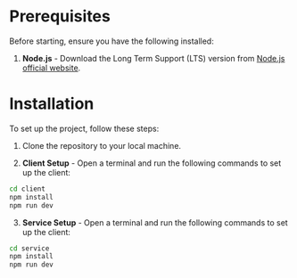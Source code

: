 # Prerequisites

Before starting, ensure you have the following installed:
1. **Node.js** - Download the Long Term Support (LTS) version from [Node.js official website](https://nodejs.org/en/download/).

# Installation

To set up the project, follow these steps:

1. Clone the repository to your local machine.

2. **Client Setup** - Open a terminal and run the following commands to set up the client:

```bash
cd client
npm install
npm run dev
```

3. **Service Setup** - Open a terminal and run the following commands to set up the client:

```bash
cd service
npm install
npm run dev
```
